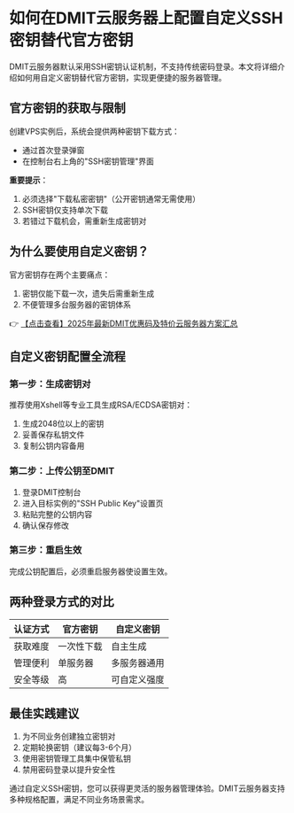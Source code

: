 # 如何在DMIT云服务器上配置自定义SSH密钥替代官方密钥

DMIT云服务器默认采用SSH密钥认证机制，不支持传统密码登录。本文将详细介绍如何用自定义密钥替代官方密钥，实现更便捷的服务器管理。

## 官方密钥的获取与限制

创建VPS实例后，系统会提供两种密钥下载方式：
- 通过首次登录弹窗
- 在控制台右上角的"SSH密钥管理"界面

**重要提示**：
1. 必须选择"下载私密密钥"（公开密钥通常无需使用）
2. SSH密钥仅支持单次下载
3. 若错过下载机会，需重新生成密钥对

## 为什么要使用自定义密钥？

官方密钥存在两个主要痛点：
1. 密钥仅能下载一次，遗失后需重新生成
2. 不便管理多台服务器的密钥体系

👉 [【点击查看】2025年最新DMIT优惠码及特价云服务器方案汇总](https://bit.ly/dmit_coupon)

## 自定义密钥配置全流程

### 第一步：生成密钥对
推荐使用Xshell等专业工具生成RSA/ECDSA密钥对：
1. 生成2048位以上的密钥
2. 妥善保存私钥文件
3. 复制公钥内容备用

### 第二步：上传公钥至DMIT
1. 登录DMIT控制台
2. 进入目标实例的"SSH Public Key"设置页
3. 粘贴完整的公钥内容
4. 确认保存修改

### 第三步：重启生效
完成公钥配置后，必须重启服务器使设置生效。

## 两种登录方式的对比

| 认证方式 | 官方密钥 | 自定义密钥 |
|---------|---------|-----------|
| 获取难度 | 一次性下载 | 自主生成 |
| 管理便利 | 单服务器 | 多服务器通用 |
| 安全等级 | 高 | 可自定义强度 |

## 最佳实践建议

1. 为不同业务创建独立密钥对
2. 定期轮换密钥（建议每3-6个月）
3. 使用密钥管理工具集中保管私钥
4. 禁用密码登录以提升安全性

通过自定义SSH密钥，您可以获得更灵活的服务器管理体验。DMIT云服务器支持多种规格配置，满足不同业务场景需求。